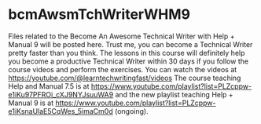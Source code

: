 # bcmAwsmTchWriterWHM9
Files related to the Become An Awesome Technical Writer with Help + Manual 9 will be posted here. Trust me, you can become a Technical Writer pretty faster than you think. The lessons in this 
course will definitely help you become a productive Technical Writer within 30 days if you follow the course videos and perform the exercises. You can watch the videos at https://youtube.com/@learntechwritingfast/videos   The course teaching Help and Manual 7.5 is at https://www.youtube.com/playlist?list=PLZcppw-e1iKu97PFROi_cXJ9NYJsuuWA9 and the new playlist teaching 
Help + Manual 9 is at https://www.youtube.com/playlist?list=PLZcppw-e1iKsnaUlaE5CqWes_5imaCm0d   (ongoing). 
